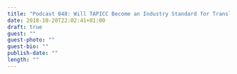 ```yaml
---
title: "Podcast 048: Will TAPICC Become an Industry Standard for Translation APIs?"
date: 2018-10-20T22:02:41+01:00
draft: true
guest: ""
guest-photo: ""
guest-bio: ""
publish-date: ""
length: ""
---
```

